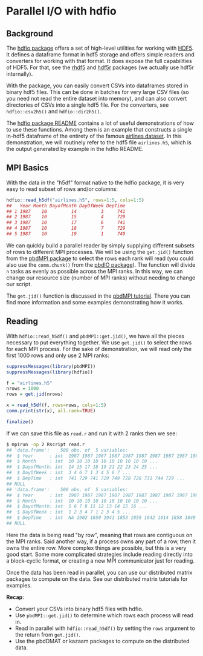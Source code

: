 # Parallel I/O with hdfio


## Background

The [hdfio package](https://github.com/RBigData/hdfio) offers a set of high-level utilities for working with [HDF5](https://www.hdfgroup.org/). It defines a dataframe format in hdf5 storage and offers simple readers and converters for working with that format. It does expose the full capabilities of HDF5. For that, see the [rhdf5](https://www.bioconductor.org/packages/release/bioc/html/rhdf5.html) and [hdf5r](https://cran.r-project.org/web/packages/hdf5r/index.html) packages (we actually use hdf5r internally).

With the package, you can easily convert CSVs into dataframes stored in binary hdf5 files. This can be done in batches for very large CSV files (so you need not read the entire dataset into memory), and can also convert directories of CSVs into a single hdf5 file. For the converters, see `hdfio::csv2h5()` and `hdfio::dir2h5()`.

The [hdfio package README](https://github.com/RBigData/hdfio/blob/master/README.md) contains a lot of useful demonstrations of how to use these functions. Among them is an example that constructs a single in-hdf5 dataframe of the entirety of the famous [airlines dataset](http://stat-computing.org/dataexpo/2009/). In this demonstration, we will routinely refer to the hdf5 file `airlines.h5`, which is the output generated by example in the hdfio README.



## MPI Basics

With the data in the "h5df" format native to the hdfio package, it is very easy to read subset of rows and/or columns:

```r
hdfio::read_h5df("airlines.h5", rows=1:5, cols=1:5)
##   Year Month DayofMonth DayOfWeek DepTime
## 1 1987    10         14         3     741
## 2 1987    10         15         4     729
## 3 1987    10         17         6     741
## 4 1987    10         18         7     729
## 5 1987    10         19         1     749
```

We can quickly build a parallel reader by simply supplying different subsets of rows to different MPI processes. We will be using the `get.jid()` function from the [pbdMPI package](https://cran.r-project.org/web/packages/pbdMPI/index.html) to select the rows each rank will read (you could also use the `comm.chunk()` from the [pbdIO package](https://github.com/RBigData/pbdIO)). The function will divide `n` tasks as evenly as possible across the MPI ranks. In this way, we can change our resource size (number of MPI ranks) without needing to change our script.

The `get.jid()` function is discussed in the [pbdMPI tutorial](mpi.md). There you can find more information and some examples demonstrating how it works.



## Reading

With `hdfio::read_h5df()` and `pbdMPI::get.jid()`, we have all the pieces necessary to put everything together. We use `get.jid()` to select the rows for each MPI process. For the sake of demonstration, we will read only the first 1000 rows and only use 2 MPI ranks:

```r
suppressMessages(library(pbdMPI))
suppressMessages(library(hdfio))

f = "airlines.h5"
nrows = 1000
rows = get.jid(nrows)

x = read_h5df(f, rows=rows, cols=1:5)
comm.print(str(x), all.rank=TRUE)

finalize()
```

If we can save this file as `read.r` and run it with 2 ranks then we see:

```bash
$ mpirun -np 2 Rscript read.r
## 'data.frame':	500 obs. of  5 variables:
##  $ Year      : int  1987 1987 1987 1987 1987 1987 1987 1987 1987 1987 ...
##  $ Month     : int  10 10 10 10 10 10 10 10 10 10 ...
##  $ DayofMonth: int  14 15 17 18 19 21 22 23 24 25 ...
##  $ DayOfWeek : int  3 4 6 7 1 3 4 5 6 7 ...
##  $ DepTime   : int  741 729 741 729 749 728 728 731 744 729 ...
## NULL
## 'data.frame':	500 obs. of  5 variables:
##  $ Year      : int  1987 1987 1987 1987 1987 1987 1987 1987 1987 1987 ...
##  $ Month     : int  10 10 10 10 10 10 10 10 10 10 ...
##  $ DayofMonth: int  5 6 7 8 11 12 13 14 15 16 ...
##  $ DayOfWeek : int  1 2 3 4 7 1 2 3 4 5 ...
##  $ DepTime   : int  NA 1902 1850 1941 1853 1859 1942 1914 1858 1849 ...
## NULL
```

Here the data is being read "by row", meaning that rows are contiguous on the MPI ranks. Said another way, if a process owns any part of a row, then it owns the entire row. More complex things are possible, but this is a very good start. Some more complicated strategies include reading directly into a block-cyclic format, or creating a new MPI communicator just for reading.

Once the data has been read in parallel, you can use our distributed matrix packages to compute on the data. See our distributed matrix tutorials for examples.



**Recap**:

* Convert your CSVs into binary hdf5 files with hdfio.
* Use `pbdMPI::get.jid()` to determine which rows each process will read in.
* Read in parallel with `hdfio::read_h5df()` by setting the `rows` argument to the return from `get.jid()`.
* Use the pbdDMAT or kazaam packages to compute on the distributed data.
